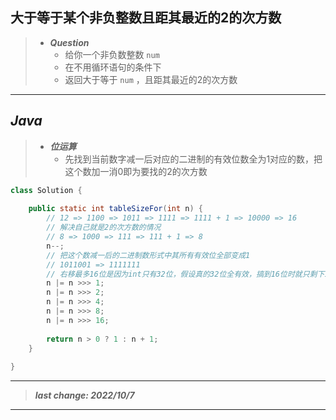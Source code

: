 ## 大于等于某个非负整数且距其最近的2的次方数

> - ***Question***
>   - 给你一个非负数整数 `num`
>   - 在不用循环语句的条件下
>   - 返回大于等于 `num` ，且距其最近的2的次方数

---

## *Java*

> - ***位运算***
>   - 先找到当前数字减一后对应的二进制的有效位数全为1对应的数，把这个数加一消0即为要找的2的次方数

```java
class Solution {
    
    public static int tableSizeFor(int n) {
        // 12 => 1100 => 1011 => 1111 => 1111 + 1 => 10000 => 16
        // 解决自己就是2的次方数的情况
        // 8 => 1000 => 111 => 111 + 1 => 8
        n--;
        // 把这个数减一后的二进制数形式中其所有有效位全部变成1
        // 1011001 => 1111111
        // 右移最多16位是因为int只有32位，假设真的32位全有效，搞到16位时就只剩下16位了
        n |= n >>> 1;
        n |= n >>> 2;
        n |= n >>> 4;
        n |= n >>> 8;
        n |= n >>> 16;
        
        return n > 0 ? 1 : n + 1;
    }
    
}
```

---

> ***last change: 2022/10/7***

---
